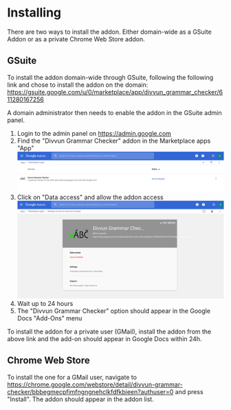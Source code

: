 # Installing

There are two ways to install the addon. Either domain-wide as a GSuite Addon or as a private Chrome Web Store addon.

## GSuite
To install the addon domain-wide through GSuite, following the following link and chose to install the addon on the domain: https://gsuite.google.com/u/0/marketplace/app/divvun_grammar_checker/611280167256

A domain administrator then needs to enable the addon in the GSuite admin panel.

1) Login to the admin panel on https://admin.google.com
2) Find the "Divvun Grammar Checker" addon in the Marketplace apps "App"
![Step 1](docs/gapps_step1.png)
3) Click on "Data access" and allow the addon access
![Step 2](docs/gapps_step2.png)
4) Wait up to 24 hours
5) The "Divvun Grammar Checker" option should appear in the Google Docs "Add-Ons" menu

To install the addon for a private user (GMail), install the addon from the above link and the add-on should appear in Google Docs within 24h.

## Chrome Web Store
To install the one for a GMail user, navigate to https://chrome.google.com/webstore/detail/divvun-grammar-checker/bbbegmecpfjmfngngnehclkfdfkbieen?authuser=0 and press "Install". The addon should appear in the addon list.
